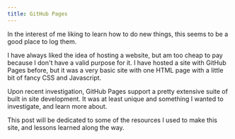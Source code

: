 ```yaml
---
title: GitHub Pages
---
```


In the interest of me liking to learn how to do new things, this seems to be a good place to log them.

I have always liked the idea of hosting a website, but am too cheap to pay because I don't have a valid purpose for it.  I have hosted a site with GitHub Pages before, but it was a very basic site with one HTML page with a little bit of fancy CSS and Javascript.

Upon recent investigation, GitHub Pages support a pretty extensive suite of built in site development.  It was at least unique and something I wanted to investigate, and learn more about.

This post will be dedicated to some of the resources I used to make this site, and lessons learned along the way.
